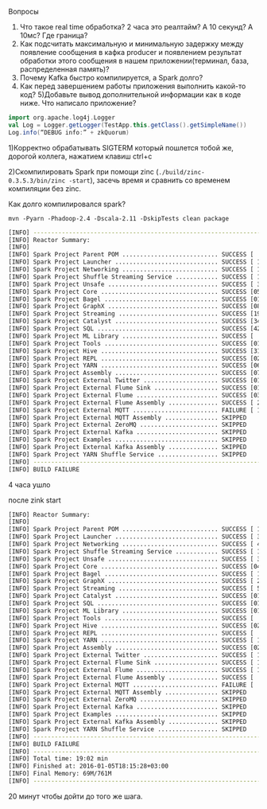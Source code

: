 Вопросы

1) Что такое real time обработка? 2 часа это реалтайм? А 10 секунд? А 10мс? Где граница?
2) Как подсчитать максимальную и минимальную задержку между появление сообщения в кафка producer и появлением результат обработки этого сообщения в нашем приложении(терминал, база, распределенная память)?
3) Почему Kafka быстро компилируется, а Spark долго?
4) Как перед завершением работы приложения выполнить какой-то код?
5)Добавьте вывод дополнительной информации как в коде ниже. Что написало приложение?
``` scala
import org.apache.log4j.Logger
val Log = Logger.getLogger(TestApp.this.getClass().getSimpleName())
Log.info(“DEBUG info:” + zkQuorum)
```

1)Корректно обрабатывать SIGTERM который пошлется тобой же, дорогой коллега, нажатием клавиш ctrl+c


2)Скомпилировать Spark при помощи zinc (`./build/zinc-0.3.5.3/bin/zinc -start`), засечь время и сравнить со временем компиляции без zinc.




Как долго компилировался spark?

`mvn -Pyarn -Phadoop-2.4 -Dscala-2.11 -DskipTests clean package`

```sh
[INFO] ------------------------------------------------------------------------
[INFO] Reactor Summary:
[INFO] 
[INFO] Spark Project Parent POM ........................... SUCCESS [  6.618 s]
[INFO] Spark Project Launcher ............................. SUCCESS [ 17.626 s]
[INFO] Spark Project Networking ........................... SUCCESS [ 18.188 s]
[INFO] Spark Project Shuffle Streaming Service ............ SUCCESS [ 10.205 s]
[INFO] Spark Project Unsafe ............................... SUCCESS [ 31.433 s]
[INFO] Spark Project Core ................................. SUCCESS [05:47 min]
[INFO] Spark Project Bagel ................................ SUCCESS [01:51 min]
[INFO] Spark Project GraphX ............................... SUCCESS [08:55 min]
[INFO] Spark Project Streaming ............................ SUCCESS [19:47 min]
[INFO] Spark Project Catalyst ............................. SUCCESS [34:54 min]
[INFO] Spark Project SQL .................................. SUCCESS [42:29 min]
[INFO] Spark Project ML Library ........................... SUCCESS [  01:08 h]
[INFO] Spark Project Tools ................................ SUCCESS [01:31 min]
[INFO] Spark Project Hive ................................. SUCCESS [31:38 min]
[INFO] Spark Project REPL ................................. SUCCESS [02:07 min]
[INFO] Spark Project YARN ................................. SUCCESS [06:42 min]
[INFO] Spark Project Assembly ............................. SUCCESS [07:03 min]
[INFO] Spark Project External Twitter ..................... SUCCESS [01:26 min]
[INFO] Spark Project External Flume Sink .................. SUCCESS [01:31 min]
[INFO] Spark Project External Flume ....................... SUCCESS [03:21 min]
[INFO] Spark Project External Flume Assembly .............. SUCCESS [ 26.836 s]
[INFO] Spark Project External MQTT ........................ FAILURE [ 16.490 s]
[INFO] Spark Project External MQTT Assembly ............... SKIPPED
[INFO] Spark Project External ZeroMQ ...................... SKIPPED
[INFO] Spark Project External Kafka ....................... SKIPPED
[INFO] Spark Project Examples ............................. SKIPPED
[INFO] Spark Project External Kafka Assembly .............. SKIPPED
[INFO] Spark Project YARN Shuffle Service ................. SKIPPED
[INFO] ------------------------------------------------------------------------
[INFO] BUILD FAILURE
```

4 часа ушло


после zink start
``` sh
[INFO] Reactor Summary:
[INFO] 
[INFO] Spark Project Parent POM ........................... SUCCESS [ 16.514 s]
[INFO] Spark Project Launcher ............................. SUCCESS [ 33.591 s]
[INFO] Spark Project Networking ........................... SUCCESS [ 40.967 s]
[INFO] Spark Project Shuffle Streaming Service ............ SUCCESS [ 13.633 s]
[INFO] Spark Project Unsafe ............................... SUCCESS [ 35.521 s]
[INFO] Spark Project Core ................................. SUCCESS [04:48 min]
[INFO] Spark Project Bagel ................................ SUCCESS [ 11.149 s]
[INFO] Spark Project GraphX ............................... SUCCESS [ 25.140 s]
[INFO] Spark Project Streaming ............................ SUCCESS [ 54.893 s]
[INFO] Spark Project Catalyst ............................. SUCCESS [01:13 min]
[INFO] Spark Project SQL .................................. SUCCESS [01:33 min]
[INFO] Spark Project ML Library ........................... SUCCESS [01:45 min]
[INFO] Spark Project Tools ................................ SUCCESS [  4.596 s]
[INFO] Spark Project Hive ................................. SUCCESS [02:06 min]
[INFO] Spark Project REPL ................................. SUCCESS [  8.673 s]
[INFO] Spark Project YARN ................................. SUCCESS [ 15.660 s]
[INFO] Spark Project Assembly ............................. SUCCESS [02:19 min]
[INFO] Spark Project External Twitter ..................... SUCCESS [ 15.445 s]
[INFO] Spark Project External Flume Sink .................. SUCCESS [ 11.188 s]
[INFO] Spark Project External Flume ....................... SUCCESS [ 17.299 s]
[INFO] Spark Project External Flume Assembly .............. SUCCESS [  5.609 s]
[INFO] Spark Project External MQTT ........................ FAILURE [  0.652 s]
[INFO] Spark Project External MQTT Assembly ............... SKIPPED
[INFO] Spark Project External ZeroMQ ...................... SKIPPED
[INFO] Spark Project External Kafka ....................... SKIPPED
[INFO] Spark Project Examples ............................. SKIPPED
[INFO] Spark Project External Kafka Assembly .............. SKIPPED
[INFO] Spark Project YARN Shuffle Service ................. SKIPPED
[INFO] ------------------------------------------------------------------------
[INFO] BUILD FAILURE
[INFO] ------------------------------------------------------------------------
[INFO] Total time: 19:02 min
[INFO] Finished at: 2016-01-05T18:15:28+03:00
[INFO] Final Memory: 69M/761M
[INFO] ------------------------------------------------------------------------
```


20 минут чтобы дойти до того же шага.




